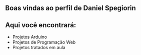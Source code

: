 ## Boas vindas ao perfil de Daniel Spegiorin

## Aqui você encontrará:

- Projetos Arduino
- Projetos de Programação Web
- Projetos tratados em aula

<!--
**Spegiorin/Spegiorin** is a ✨ _special_ ✨ repository because its `README.md` (this file) appears on your GitHub profile.

Here are some ideas to get you started:

- 🔭 I’m currently working on ...
- 🌱 I’m currently learning ...
- 👯 I’m looking to collaborate on ...
- 🤔 I’m looking for help with ...
- 💬 Ask me about ...
- 📫 How to reach me: ...
- 😄 Pronouns: ...
- ⚡ Fun fact: ...
-->
